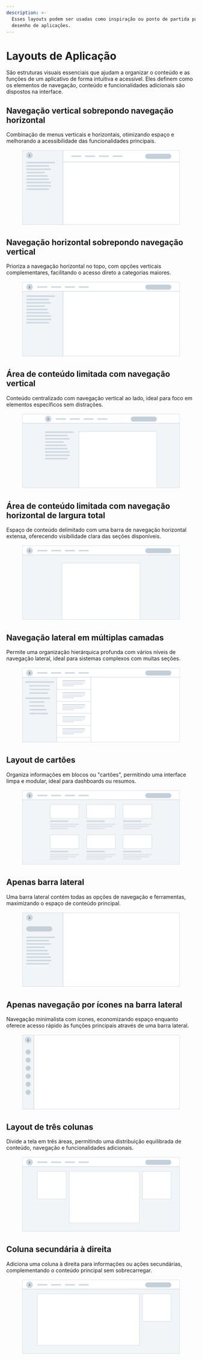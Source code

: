 ```yaml
---
description: >-
  Esses layouts podem ser usadas como inspiração ou ponto de partida para o
  desenho de aplicações.
---
```


# Layouts de Aplicação

São estruturas visuais essenciais que ajudam a organizar o conteúdo e as funções de um aplicativo de forma intuitiva e acessível. Eles definem como os elementos de navegação, conteúdo e funcionalidades adicionais são dispostos na interface.

## **Navegação vertical sobrepondo navegação horizontal**

Combinação de menus verticais e horizontais, otimizando espaço e melhorando a acessibilidade das funcionalidades principais.

<figure><img src="../.gitbook/assets/image (18).png" alt=""><figcaption></figcaption></figure>

## **Navegação horizontal sobrepondo navegação vertical**

&#x20;Prioriza a navegação horizontal no topo, com opções verticais complementares, facilitando o acesso direto a categorias maiores.

<figure><img src="../.gitbook/assets/image (2) (1) (1) (1) (1).png" alt=""><figcaption></figcaption></figure>

## **Área de conteúdo limitada com navegação vertical**

Conteúdo centralizado com navegação vertical ao lado, ideal para foco em elementos específicos sem distrações.

<figure><img src="../.gitbook/assets/image (1) (1) (1) (1) (1).png" alt=""><figcaption></figcaption></figure>

## **Área de conteúdo limitada com navegação horizontal de largura total**

Espaço de conteúdo delimitado com uma barra de navegação horizontal extensa, oferecendo visibilidade clara das seções disponíveis.

<figure><img src="../.gitbook/assets/image (1) (1) (1) (1) (1) (1) (1).png" alt=""><figcaption></figcaption></figure>

## **Navegação lateral em múltiplas camadas**

Permite uma organização hierárquica profunda com vários níveis de navegação lateral, ideal para sistemas complexos com muitas seções.

<figure><img src="../.gitbook/assets/image (20).png" alt=""><figcaption></figcaption></figure>

## **Layout de cartões**

Organiza informações em blocos ou "cartões", permitindo uma interface limpa e modular, ideal para dashboards ou resumos.

<figure><img src="../.gitbook/assets/image (23).png" alt=""><figcaption></figcaption></figure>

## **Apenas barra lateral**

Uma barra lateral contém todas as opções de navegação e ferramentas, maximizando o espaço de conteúdo principal.

<figure><img src="../.gitbook/assets/image (3) (1) (1).png" alt=""><figcaption></figcaption></figure>

## **Apenas navegação por ícones na barra lateral**

Navegação minimalista com ícones, economizando espaço enquanto oferece acesso rápido às funções principais através de uma barra lateral.

<figure><img src="../.gitbook/assets/image (4) (1).png" alt=""><figcaption></figcaption></figure>

## **Layout de três colunas**

Divide a tela em três áreas, permitindo uma distribuição equilibrada de conteúdo, navegação e funcionalidades adicionais.

<figure><img src="../.gitbook/assets/image (2) (1) (1) (1).png" alt=""><figcaption></figcaption></figure>

## **Coluna secundária à direita**

Adiciona uma coluna à direita para informações ou ações secundárias, complementando o conteúdo principal sem sobrecarregar.

<figure><img src="../.gitbook/assets/image (24).png" alt=""><figcaption></figcaption></figure>
